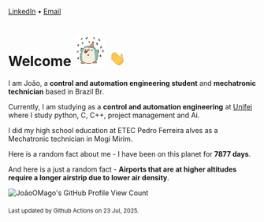 [LinkedIn](https://www.linkedin.com/in/joão-pedro-gozzoli-b95641301/) &bull;
[Email](joaopedrogozzoli@gmail.com)

# Welcome <img src="happy.gif" height="64px" /> <img src="wave.gif" height="32px" />

I am João, a  **control and automation engineering student** and **mechatronic technician** based in Brazil Br.

Currently, I am studying as a **control and automation engineering** at [Unifei](https://unifei.edu.br) where I study python, C, C++, project management and Ai.

I did my high school education at ETEC Pedro Ferreira alves as a Mechatronic technician in Mogi Mirim.

Here is a random fact about me - I have been on this planet for **7877 days**.

And here is a just a random fact -  **Airports that are at higher altitudes require a longer airstrip due to lower air density**.

![JoãoOMago's GitHub Profile View Count](https://komarev.com/ghpvc/?username=JoaoOMago)

<sub>Last updated by Github Actions on 23 Jul, 2025.</sub>
